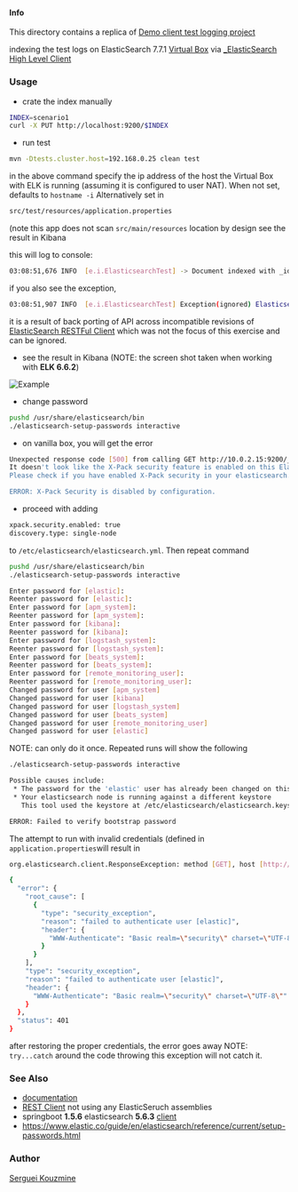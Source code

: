 #### Info

This directory contains a replica of [Demo client test logging project](https://github.com/dadoonet/elasticsearch-integration-tests) 

indexing the test logs on ElasticSearch 7.7.1 [Virtual Box](https://app.vagrantup.com/demonium/boxes/u18-elk/versions/20191110/providers/virtualbox.box) via [_ElasticSearch High Level Client](https://www.elastic.co/guide/en/elasticsearch/client/java-rest/master/java-rest-high.html)

### Usage

* crate the index manually
```sh
INDEX=scenario1
curl -X PUT http://localhost:9200/$INDEX
```
* run test
```sh
mvn -Dtests.cluster.host=192.168.0.25 clean test
```
in the above command specify the ip address of the host the Virtual Box with ELK is running (assuming it is configured to user NAT). When not set, defaults to `hostname -i`
Alternatively set in
```sh
src/test/resources/application.properties
```
(note this app does not scan `src/main/resources` location by design
see the result in Kibana

this will log to console:
```sh
03:08:51,676 INFO  [e.i.ElasticsearchTest] -> Document indexed with _id MIU-SHgByFO0a3_SFcwt.
```
if you also see the exception,
```sh
03:08:51,907 INFO  [e.i.ElasticsearchTest] Exception(ignored) ElasticsearchStatusException[Elasticsearch exception [type=illegal_argument_exception, reason=request [/scenario1/_search] contains unrecognized parameter: [ccs_minimize_roundtrips]]]
```
it is a result of back porting of API across incompatible revisions of [ElasticSearch RESTFul Client](https://github.com/elastic/elasticsearch) which was not the focus of this exercise and can be ignored.


* see the result in Kibana (NOTE: the screen shot taken when working with __ELK 6.6.2__)

![Example](https://github.com/sergueik/springboot_study/blob/master/basic-elasicsearch-testlogs/screenshots/capture.png)

* change password
```sh
pushd /usr/share/elasticsearch/bin
./elasticsearch-setup-passwords interactive
```
* on vanilla box, you will get the error
```sh
Unexpected response code [500] from calling GET http://10.0.2.15:9200/_security/_authenticate?pretty
It doesn't look like the X-Pack security feature is enabled on this Elasticsearch node.
Please check if you have enabled X-Pack security in your elasticsearch.yml configuration file.

ERROR: X-Pack Security is disabled by configuration.
```
* proceed with adding 
```sh
xpack.security.enabled: true
discovery.type: single-node
```
to `/etc/elasticsearch/elasticsearch.yml`. Then repeat command
```sh
pushd /usr/share/elasticsearch/bin
./elasticsearch-setup-passwords interactive
```
```sh
Enter password for [elastic]:
Reenter password for [elastic]:
Enter password for [apm_system]:
Reenter password for [apm_system]:
Enter password for [kibana]:
Reenter password for [kibana]:
Enter password for [logstash_system]:
Reenter password for [logstash_system]:
Enter password for [beats_system]:
Reenter password for [beats_system]:
Enter password for [remote_monitoring_user]:
Reenter password for [remote_monitoring_user]:
Changed password for user [apm_system]
Changed password for user [kibana]
Changed password for user [logstash_system]
Changed password for user [beats_system]
Changed password for user [remote_monitoring_user]
Changed password for user [elastic]
```

NOTE: can only do it once. Repeated runs will show the following
```sh
./elasticsearch-setup-passwords interactive
```
```sh
Possible causes include:
 * The password for the 'elastic' user has already been changed on this cluster
 * Your elasticsearch node is running against a different keystore
   This tool used the keystore at /etc/elasticsearch/elasticsearch.keystore

ERROR: Failed to verify bootstrap password
```

The attempt to run with invalid credentials (defined in `application.properties`will result in 
```sh
org.elasticsearch.client.ResponseException: method [GET], host [http://192.168.0.25:9200], URI [/], status line [HTTP/1.1 401 Unauthorized]

{
  "error": {
    "root_cause": [
      {
        "type": "security_exception",
        "reason": "failed to authenticate user [elastic]",
        "header": {
          "WWW-Authenticate": "Basic realm=\"security\" charset=\"UTF-8\""
        }
      }
    ],
    "type": "security_exception",
    "reason": "failed to authenticate user [elastic]",
    "header": {
      "WWW-Authenticate": "Basic realm=\"security\" charset=\"UTF-8\""
    }
  },
  "status": 401
}
```
after restoring the proper credentials, the error goes away
NOTE: `try...catch` around the code throwing this exception will not catch it.
### See Also

* [documentation](https://www.elastic.co/guide/en/elasticsearch/client/java-rest/master/java-rest-high.html)
* [REST Client](https://github.com/gentics/elasticsearch-java-client) not using any ElasticSeruch assemblies
* springboot __1.5.6__ elasticsearch __5.6.3__ [client](https://github.com/altfatterz/elasticsearch-java-client-demo/blob/master/pom.xml)
* https://www.elastic.co/guide/en/elasticsearch/reference/current/setup-passwords.html

### Author
[Serguei Kouzmine](kouzmine_serguei@yahoo.com)

